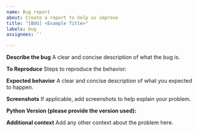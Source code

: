 ```yaml
---
name: Bug report
about: Create a report to help us improve
title: "[BUG] <Example Title>"
labels: bug
assignees: ''

---
```


**Describe the bug**
A clear and concise description of what the bug is.

**To Reproduce**
Steps to reproduce the behavior:

**Expected behavior**
A clear and concise description of what you expected to happen.

**Screenshots**
If applicable, add screenshots to help explain your problem.

**Python Version (please provide the version used):**


**Additional context**
Add any other context about the problem here.
